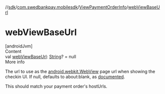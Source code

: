 //[sdk](../../../index.md)/[com.swedbankpay.mobilesdk](../index.md)/[ViewPaymentOrderInfo](index.md)/[webViewBaseUrl](web-view-base-url.md)



# webViewBaseUrl  
[androidJvm]  
Content  
val [webViewBaseUrl](web-view-base-url.md): [String](https://kotlinlang.org/api/latest/jvm/stdlib/kotlin/-string/index.html)? = null  
More info  


The url to use as the [android.webkit.WebView](https://developer.android.com/reference/kotlin/android/webkit/WebView.html) page url when showing the checkin UI. If null, defaults to about:blank, as [documented](https://developer.android.com/reference/kotlin/android/webkit/WebView.html#loaddatawithbaseurl).



This should match your payment order's hostUrls.

  



